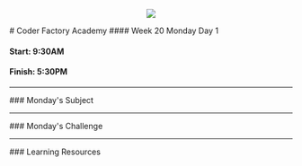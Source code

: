 <p align="center"><img src="https://github.com/coder-factory-academy/cf-guidline-css/blob/master/CFA.png"></p>
# Coder Factory Academy
#### Week 20 Monday Day 1

#### Start: 9:30AM
#### Finish: 5:30PM
<hr>
### Monday's Subject




<hr>
### Monday's Challenge


<hr>
### Learning Resources

